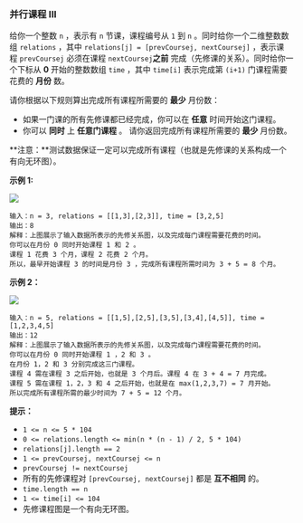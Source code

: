 ### 并行课程 III ###
给你一个整数 `n` ，表示有 `n` 节课，课程编号从 `1` 到 `n` 。同时给你一个二维整数数组 `relations` ，其中 `relations[j] = [prevCoursej, nextCoursej]` ，表示课程 `prevCoursej` 必须在课程 `nextCoursej`**之前** 完成（先修课的关系）。同时给你一个下标从 **0** 开始的整数数组 `time` ，其中 `time[i]` 表示完成第 `(i+1)` 门课程需要花费的 **月份** 数。

请你根据以下规则算出完成所有课程所需要的 **最少** 月份数：

* 如果一门课的所有先修课都已经完成，你可以在 **任意** 时间开始这门课程。
* 你可以 **同时** 上 **任意门课程** 。
请你返回完成所有课程所需要的 **最少** 月份数。

**注意：**测试数据保证一定可以完成所有课程（也就是先修课的关系构成一个有向无环图）。



**示例 1:**

**![](https://assets.leetcode.com/uploads/2021/10/07/ex1.png)**

```
输入：n = 3, relations = [[1,3],[2,3]], time = [3,2,5]
输出：8
解释：上图展示了输入数据所表示的先修关系图，以及完成每门课程需要花费的时间。
你可以在月份 0 同时开始课程 1 和 2 。
课程 1 花费 3 个月，课程 2 花费 2 个月。
所以，最早开始课程 3 的时间是月份 3 ，完成所有课程所需时间为 3 + 5 = 8 个月。
```

**示例 2：**

**![](https://assets.leetcode.com/uploads/2021/10/07/ex2.png)**

```
输入：n = 5, relations = [[1,5],[2,5],[3,5],[3,4],[4,5]], time = [1,2,3,4,5]
输出：12
解释：上图展示了输入数据所表示的先修关系图，以及完成每门课程需要花费的时间。
你可以在月份 0 同时开始课程 1 ，2 和 3 。
在月份 1，2 和 3 分别完成这三门课程。
课程 4 需在课程 3 之后开始，也就是 3 个月后。课程 4 在 3 + 4 = 7 月完成。
课程 5 需在课程 1，2，3 和 4 之后开始，也就是在 max(1,2,3,7) = 7 月开始。
所以完成所有课程所需的最少时间为 7 + 5 = 12 个月。
```



**提示：**

* `1 <= n <= 5 * 104`
* `0 <= relations.length <= min(n * (n - 1) / 2, 5 * 104)`
* `relations[j].length == 2`
* `1 <= prevCoursej, nextCoursej <= n`
* `prevCoursej != nextCoursej`
* 所有的先修课程对 `[prevCoursej, nextCoursej]` 都是 **互不相同** 的。
* `time.length == n`
* `1 <= time[i] <= 104`
* 先修课程图是一个有向无环图。

